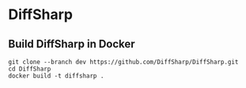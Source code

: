 # DiffSharp

## Build DiffSharp in Docker

```
git clone --branch dev https://github.com/DiffSharp/DiffSharp.git
cd DiffSharp
docker build -t diffsharp .
```
